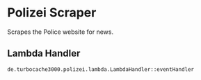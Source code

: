 # Polizei Scraper

Scrapes the Police website for news.

## Lambda Handler

`de.turbocache3000.polizei.lambda.LambdaHandler::eventHandler`
